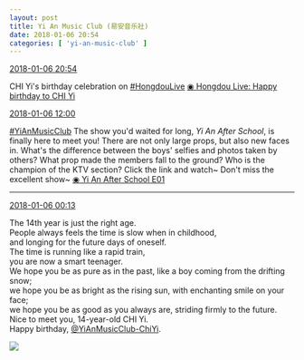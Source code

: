 ```yaml
---
layout: post
title: Yi An Music Club (易安音乐社)
date: 2018-01-06 20:54
categories: [ 'yi-an-music-club' ]
---
```


<div class="weibo-info">
  <a href="https://weibo.com/6094546964/FD94mjYcj">2018-01-06 20:54</a>
</div>

CHI Yi's birthday celebration on [#HongdouLive](https://weibo.com/p/10080800ecc3ab49e076fcffb4a970262d6a3d) [◉ Hongdou Live: Happy birthday to CHI Yi](http://www.hongdoufm.com/room/1086099999957188693)

<!-- more -->

<div class="weibo-info">
  <a href="https://weibo.com/6094546964/FD5zxutdV">2018-01-06 12:00</a>
</div>

[#YiAnMusicClub](https://weibo.com/p/100808beae2e3e05b17b64f63ebedca39f19b2/super_index) The show you'd waited for long, *Yi An After School*, is finally here to meet you! There are not only large props, but also new faces in. What's the difference between the boys' selfies and photos taken by others? What prop made the members fall to the ground? Who is the champion of the KTV section? Click the link and watch~ Don't miss the excellent show~ [◉ Yi An After School E01](https://v.qq.com/x/cover/s676r4ucc4vxpw2/c00250za427.html)

---

<div class="weibo-info">
  <a href="https://weibo.com/6094546964/FD0WAswDS">2018-01-06 00:13</a>
</div>

The 14th year is just the right age.  
People always feels the time is slow when in childhood,  
and longing for the future days of oneself.  
The time is running like a rapid train,  
you are now a smart teenager.  
We hope you be as pure as in the past, like a boy coming from the drifting snow;  
we hope you be as bright as the rising sun, with enchanting smile on your face;  
we hope you be as good as you always are, striding firmly to the future.  
Nice to meet you, 14-year-old CHI Yi.  
Happy birthday, [@YiAnMusicClub-ChiYi](http://weibo.com/u/6117581836).

<a href="https://wx3.sinaimg.cn/mw690/006Es64Agy1fn66p8bk1kj30qo140wmd.jpg">
  <img class="weibo-pic-preview" src="//wx3.sinaimg.cn/orj360/006Es64Agy1fn66p8bk1kj30qo140wmd.jpg" />
</a>
